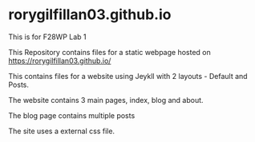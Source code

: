 # rorygilfillan03.github.io
This is for F28WP Lab 1

This Repository contains files for a static webpage hosted on https://rorygilfillan03.github.io/

This contains files for a website using Jeykll with 2 layouts - Default and Posts.

The website contains 3 main pages, index, blog and about.

The blog page contains multiple posts

The site uses a external css file.
